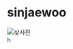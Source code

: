 # sinjaewoo

![샂사진](https://www.google.co.kr/url?sa=i&rct=j&q=&esrc=s&source=images&cd=&cad=rja&uact=8&ved=&url=https%3A%2F%2Fwww.pinterest.com%2Fpin%2F444308319468043002%2F&psig=AFQjCNGQy6lNjD4X1k-TRFnC9conhhzPgg&ust=1472098480128619https://www.google.co.kr/url?sa=i&rct=j&q=&esrc=s&source=images&cd=&cad=rja&uact=8&ved=&url=https%3A%2F%2Fwww.pinterest.com%2Fpin%2F444308319468043002%2F&psig=AFQjCNGQy6lNjD4X1k-TRFnC9conhhzPgg&ust=1472098480128619)  
h  
